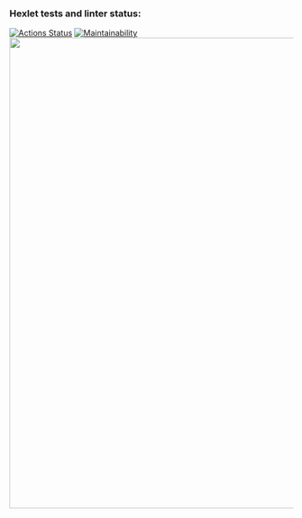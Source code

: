### Hexlet tests and linter status:
[![Actions Status](https://github.com/pooogh/frontend-project-44/workflows/hexlet-check/badge.svg)](https://github.com/pooogh/frontend-project-44/actions)
[![Maintainability](https://api.codeclimate.com/v1/badges/41871d039b87a93abdbc/maintainability)](https://codeclimate.com/github/pooogh/frontend-project-44/maintainability)
<a href="https://asciinema.org/a/7QLZ6I7YLmYQjgtwa3eQbU5qm?autoplay=1"><img src="https://asciinema.org/a/14.png" width="836"/></a>
